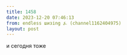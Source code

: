 ```yaml
---
title: 1458
date: 2023-12-20 07:46:13
from: endless шизing ⍼ (channel1162404975)
layout: post
---
```


и сегодня тоже
